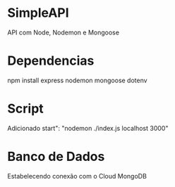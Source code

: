 # SimpleAPI
API com Node, Nodemon e  Mongoose

# Dependencias
npm install express nodemon mongoose dotenv

# Script
Adicionado start": "nodemon ./index.js localhost 3000"
 
 # Banco de Dados
Estabelecendo conexão com o Cloud MongoDB